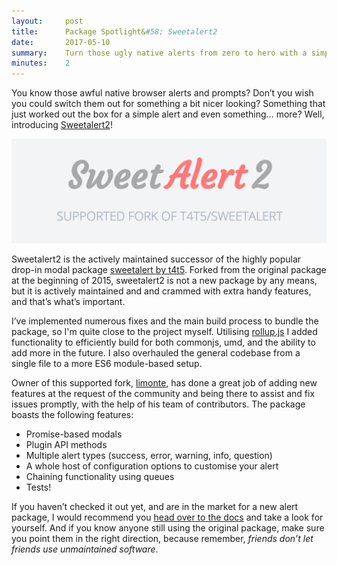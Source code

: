 ```yaml
---
layout:     post
title:      Package Spotlight&#58; Sweetalert2
date:       2017-05-10
summary:    Turn those ugly native alerts from zero to hero with a simple package
minutes:    2
---
```


You know those awful native browser alerts and prompts? Don’t you wish you could switch them out for something a bit nicer looking? Something that just worked out the box for a simple alert and even something… more? Well, introducing [Sweetalert2](https://github.com/limonte/sweetalert2)!

![netsells](/images/sweetalert2.png)

Sweetalert2 is the actively maintained successor of the highly popular drop-in modal package [sweetalert by t4t5](https://github.com/t4t5/sweetalert). Forked from the original package at the beginning of 2015, sweetalert2 is not a new package by any means, but it is actively maintained and and crammed with extra handy features, and that’s what’s important.

I’ve implemented numerous fixes and the main build process to bundle the package, so I'm quite close to the project myself. Utilising [rollup.js](https://rollupjs.org/) I added functionality to efficiently build for both commonjs, umd, and the ability to add more in the future. I also overhauled the general codebase from a single file to a more ES6 module-based setup.

Owner of this supported fork, [limonte](https://github.com/limonte), has done a great job of adding new features at the request of the community and being there to assist and fix issues promptly, with the help of his team of contributors. The package boasts the following features:
* Promise-based modals
* Plugin API methods
* Multiple alert types (success, error, warning, info, question)
* A whole host of configuration options to customise your alert
* Chaining functionality using queues 
* Tests!

If you haven’t checked it out yet, and are in the market for a new alert package, I would recommend you [head over to the docs](https://limonte.github.io/sweetalert2/) and take a look for yourself. And if you know anyone still using the original package, make sure you point them in the right direction, because remember, *friends don’t let friends use unmaintained software*.